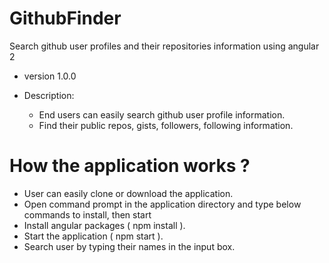 # GithubFinder
Search github user profiles and their repositories information using angular 2

- version
1.0.0

- Description:
  * End users can easily search github user profile information.
  * Find their public repos, gists, followers, following information.

# How the application works ?
 - User can easily clone or download the application.
 - Open command prompt in the application directory and type below commands to install, then start
 - Install angular packages ( npm install ).
 - Start the application ( npm start ).
 - Search user by typing their names in the input box. 
